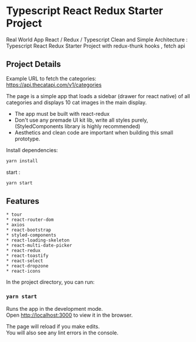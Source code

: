 # Typescript React Redux Starter Project

Real World App React / Redux / Typescript Clean and Simple Architecture : Typescript React Redux Starter Project with redux-thunk hooks , fetch api

## Project Details

Example URL to fetch the categories:
https://api.thecatapi.com/v1/categories

The page is a simple app that loads a sidebar (drawer for react native) of all categories and displays 10 cat images in the main display.

- The app must be built with react-redux
- Don't use any premade UI kit lib, write all styles purely, (StyledComponents library is
  highly recommended)
- Aesthetics and clean code are important when building this small prototype.

Install dependencies:

```bash
yarn install
```

start :

```bash
yarn start
```

## Features

    * tour
    * react-router-dom
    * axios
    * react-bootstrap
    * styled-components
    * react-loading-skeleton
    * react-multi-date-picker
    * react-redux
    * react-toastify
    * react-select
    * react-dropzone
    * react-icons

In the project directory, you can run:

### `yarn start`

Runs the app in the development mode.\
Open [http://localhost:3000](http://localhost:3000) to view it in the browser.

The page will reload if you make edits.\
You will also see any lint errors in the console.
